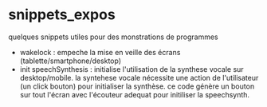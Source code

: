 # snippets_expos
quelques snippets utiles pour des monstrations de programmes

- wakelock : empeche la mise en veille des écrans (tablette/smartphone/desktop)
- init speechSynthesis : initialise l'utilisation de la synthese vocale sur desktop/mobile. la syntehese vocale nécessite une action de l'utilisateur (un click bouton) pour initialiser la synthèse. ce code génère un bouton sur tout l'écran avec l'écouteur adequat pour initiliser la speechsynth.
